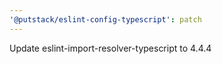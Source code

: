 ```yaml
---
'@putstack/eslint-config-typescript': patch
---
```


Update eslint-import-resolver-typescript to 4.4.4

